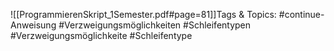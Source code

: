 
![[ProgrammierenSkript_1Semester.pdf#page=81]]Tags & Topics:
   #continue-Anweisung
   #Verzweigungsmöglichkeiten
   #Schleifentypen
   #Verzweigungsmöglichkeite
   #Schleifentype